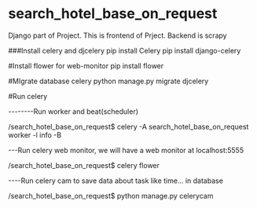 search_hotel_base_on_request
============================

Django part of Project.
This is frontend of Prject.
Backend is scrapy



###Install celery and djcelery
pip install Celery
pip install django-celery

#Install flower for web-monitor
pip install flower

#MIgrate database celery
python manage.py migrate djcelery

#Run celery

--------Run worker and beat(scheduler)

/search_hotel_base_on_request$ celery -A search_hotel_base_on_request worker  -l info -B 



---Run celery web monitor, we will have a web monitor at localhost:5555

/search_hotel_base_on_request$ celery flower




----Run celery cam to save data about task like time... in database

/search_hotel_base_on_request$ python manage.py celerycam
